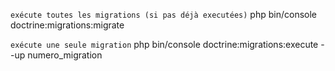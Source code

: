 `exécute toutes les migrations (si pas déjà executées)`
php bin/console doctrine:migrations:migrate

`exécute une seule migration`
php bin/console doctrine:migrations:execute --up numero_migration